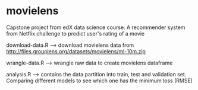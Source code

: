 # movielens
Capstone project from edX data science course. A recommender system from Netflix challenge to predict user's rating of a movie

download-data.R --> download movielens data from http://files.grouplens.org/datasets/movielens/ml-10m.zip

wrangle-data.R --> wrangle raw data to create movielens dataframe

analysis.R --> contains the data partition into train, test and validation set. Comparing different models to see which one has the minimum loss (RMSE)
